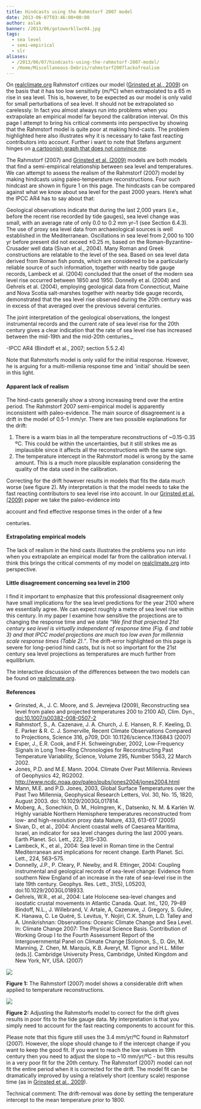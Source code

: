 ```yaml
---
title: Hindcasts using the Rahmstorf 2007 model
date: 2013-06-07T03:46:00+00:00
author: aslak
banner: /2013/06/gotoworkllwc04.jpg
tags:
  - sea level
  - semi-empirical
  - slr
aliases:
  - /2013/06/07/hindcasts-using-the-rahmstorf-2007-model/
  - /Home/Miscellaneous-Debris/rahmstorf2007lackofrealism
---
```

On [realclimate.org](http://www.realclimate.org/index.php/archives/2009/01/sea-will-rise-to-levels-of-last-ice-age) Rahmstorf critizes our model ([Grinsted et al., 2009](/Home/PDFs/Announcements/gslprojection)) on the basis that it has too low sensitivity (m/ºC) when extrapolated to a 65 m rise in sea level. <!--more-->This is, however, to be expected as our model is only valid for small perturbations of sea level. It should not be extrapolated so carelessly. In fact you almost always run into problems when you extrapolate an empirical model far beyond the calibration interval. On this page I attempt to bring his critical comments into perspective by showing that the Rahmstorf model is quite poor at making hind-casts. The problem highlighted here also illustrates why it is necessary to take fast reacting contributors into account. Further i want to note that Stefans argument hinges on [a cartoonish graph that does not convince me](/Home/Miscellaneous-Debris/relationshipbetweensealevelriseandglobaltemperature).

The Rahmstorf (2007) and [Grinsted et al. (2009)](/Home/PDFs/Announcements/gslprojection) models are both models that find a semi-empirical relationship between sea level and temperatures. We can attempt to assess the realism of the Rahmstorf (2007) model by making hindcasts using paleo-temperature reconstructions. Four such hindcast are shown in figure 1 on this page. The hindcasts can be compared against what we know about sea level for the past 2000 years. Here’s what the IPCC AR4 has to say about that:







Geological observations indicate that during the last 2,000 years (i.e., before the recent rise recorded by tide gauges), sea level change was small, with an average rate of only 0.0 to 0.2 mm yr–1 (see Section 6.4.3). The use of proxy sea level data from archaeological sources is well established in the Mediterranean. Oscillations in sea level from 2,000 to 100 yr before present did not exceed ±0.25 m, based on the Roman-Byzantine-Crusader well data (Sivan et al., 2004). Many Roman and Greek constructions are relatable to the level of the sea. Based on sea level data derived from Roman fish ponds, which are considered to be a particularly reliable source of such information, together with nearby tide gauge records, Lambeck et al. (2004) concluded that the onset of the modern sea level rise occurred between 1850 and 1950. Donnelly et al. (2004) and Gehrels et al. (2004), employing geological data from Connecticut, Maine and Nova Scotia salt-marshes together with nearby tide gauge records, demonstrated that the sea level rise observed during the 20th century was in excess of that averaged over the previous several centuries.

The joint interpretation of the geological observations, the longest instrumental records and the current rate of sea level rise for the 20th century gives a clear indication that the rate of sea level rise has increased between the mid-19th and the mid-20th centuries._

-IPCC AR4 (Bindoff et al., 2007; section 5.5.2.4)

Note that Rahmstorfs model is only valid for the initial response. However, he is arguing for a multi-millenia response time and 'initial' should be seen in this light.

#### **Apparent lack of realism**

The hind-casts generally show a strong increasing trend over the entire period. The Rahmstorf 2007 semi-empirical model is apparently inconsistent with paleo-evidence. The main source of disagreement is a drift in the model of 0.5-1 mm/yr. There are two possible explanations for the drift:

  1. There is a warm bias in all the temperature reconstructions of ~0.15-0.35 ºC. This could be within the uncertainties, but it still strikes me as implausible since it affects all the reconstructions with the same sign.
  2. The temperature intercept in the Rahmstorf model is wrong by the same amount. This is a much more plausible explanation considering the quality of the data used in the calibration.

Correcting for the drift however results in models that fits the data much worse (see figure 2). My interpretation is that the model needs to take the fast reacting contributors to sea level rise into account. In our [Grinsted et al. (2009)](/Home/PDFs/Announcements/gslprojection) paper we take the paleo-evidence into

account and find effective response times in the order of a few

centuries.

#### Extrapolating empirical models

The lack of realism in the hind casts illustrates the problems you run into when you extrapolate an empirical model far from the calibration interval. I think this brings the critical comments of my model on [realclimate.org](http://www.realclimate.org/index.php/archives/2009/01/sea-will-rise-to-levels-of-last-ice-age) into perspective.

#### **Little disagreement concerning sea level in 2100**

I find it important to emphasize that this professional disagreement only have small implications for the sea level predictions for the year 2100 where we essentially agree. We can expect roughly a metre of sea level rise within this century. In my paper I examine how sensitive the projections are to changing the response time and we state _“We find that projected 21st century sea level is virtually independent of response time (Fig. 6 and table 3) and that IPCC model projections are much too low even for millennia scale response times (Table 2).”_. The drift-error highlighted on this page is severe for long-period hind casts, but is not so important for the 21st century sea level projections as temperatures are much further from equilibrium.

The interactive discussion of the differences between the two models can be found on [realclimate.org](http://www.realclimate.org/index.php/archives/2009/01/sea-will-rise-to-levels-of-last-ice-age).

#### References

  * Grinsted, A., J. C. Moore, and S. Jevrejeva (2009), Reconstructing sea level from paleo and projected temperatures 200 to 2100 AD, Clim. Dyn., [doi:10.1007/s00382-008-0507-2](http://dx.doi.org/10.1007/s00382-008-0507-2)
  * Rahmstorf, S., A. Cazenave, J. A. Church, J. E. Hansen, R. F. Keeling, D. E. Parker & R. C. J. Somerville, Recent Climate Observations Compared to Projections, Science 316, p709, DOI: 10.1126/science.1136843 (2007)
  * Esper, J., E.R. Cook, and F.H. Schweingruber, 2002, Low-Frequency Signals in Long Tree-Ring Chronologies for Reconstructing Past Temperature Variability, Science, Volume 295, Number 5563, 22 March 2002.
  * Jones, P.D. and M.E. Mann. 2004. Climate Over Past Millennia. Reviews of Geophysics 42, RG2002. <http://www.ncdc.noaa.gov/paleo/pubs/jones2004/jones2004.html>
  * Mann, M.E. and P.D. Jones, 2003, Global Surface Temperatures over the Past Two Millennia, Geophysical Research Letters, Vol. 30, No. 15, 1820, August 2003. doi: 10.1029/2003GL017814.
  * Moberg, A., Sonechkin, D. M., Holmgren, K., Datsenko, N. M. & Karlén W. Highly variable Northern Hemisphere temperatures reconstructed from low- and high-resolution proxy data Nature, 433, 613-617 (2005)
  * Sivan, D., et al., 2004: Ancient coastal wells of Caesarea Maritima, Israel, an indicator for sea level changes during the last 2000 years. Earth Planet. Sci. Lett., 222, 315–330.
  * Lambeck, K., et al., 2004: Sea level in Roman time in the Central Mediterranean and implications for recent change. Earth Planet. Sci. Lett., 224, 563–575.
  * Donnelly, J.P., P. Cleary, P. Newby, and R. Ettinger, 2004: Coupling instrumental and geological records of sea-level change: Evidence from southern New England of an increase in the rate of sea-level rise in the late 19th century. Geophys. Res. Lett., 31(5), L05203, doi:10.1029/2003GL018933.
  * Gehrels, W.R., et al., 2004: Late Holocene sea-level changes and isostatic crustal movements in Atlantic Canada. Quat. Int., 120, 79–89 Bindoff, N.L., J. Willebrand, V. Artale, A, Cazenave, J. Gregory, S. Gulev, K. Hanawa, C. Le Quéré, S. Levitus, Y. Nojiri, C.K. Shum, L.D. Talley and A. Unnikrishnan: Observations: Oceanic Climate Change and Sea Level. In: Climate Change 2007: The Physical Science Basis. Contribution of Working Group I to the Fourth Assessment Report of the Intergovernmental Panel on Climate Change [Solomon, S., D. Qin, M. Manning, Z. Chen, M. Marquis, K.B. Averyt, M. Tignor and H.L. Miller (eds.)]. Cambridge University Press, Cambridge, United Kingdom and New York, NY, USA. (2007)

![](/2016/02/Rahmstorf-hindcasts.png)

**Figure 1:** The Rahmstorf (2007) model shows a considerable drift when applied to temperature reconstructions.

![](/2016/02/Rahmstorf-hindcasts-driftcorrected.png)

**Figure 2:** Adjusting the Rahmstorfs model to correct for the drift gives results in poor fits to the tide gauge data. My interpretation is that you simply need to account for the fast reacting components to account for this.

Please note that this figure still uses the 3.4 mm/yr/ºC found in Rahmstorf (2007). However, the slope should change to if the intercept change if you want to keep the good fit. If you want to reach the low values in 19th century then you need to adjust the slope to ~10 mm/yr/ºC - but this results in a very poor fit for the 20th century. The Rahmstorf (2007) model can not fit the entire period when it is corrected for the drift. The model fit can be dramatically improved by using a relatively short (century scale) response time (as in [Grinsted et al., 2009](/Home/PDFs/Announcements/gslprojection)).

Technical comment: The drift-removal was done by setting the temperature intercept to the mean temperature prior to 1800.
